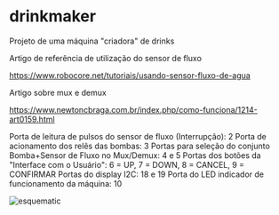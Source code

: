 # drinkmaker
Projeto de uma máquina "criadora" de drinks

Artigo de referência de utilização do sensor de fluxo

https://www.robocore.net/tutoriais/usando-sensor-fluxo-de-agua

Artigo sobre mux e demux

https://www.newtoncbraga.com.br/index.php/como-funciona/1214-art0159.html

Porta de leitura de pulsos do sensor de fluxo (Interrupção): 2
Porta de acionamento dos relês das bombas: 3
Portas para seleção do conjunto Bomba+Sensor de Fluxo no Mux/Demux: 4 e 5
Portas dos botões da "Interface com o Usuário": 6  = UP, 7 = DOWN, 8 = CANCEL, 9 = CONFIRMAR
Portas do display I2C: 18 e 19
Porta do LED indicador de funcionamento da máquina: 10


![esquematic](https://github.com/udihackerspace/drinkmaker/assets/141279176/05a18a4f-970d-48c0-b73a-654e63383fad)



